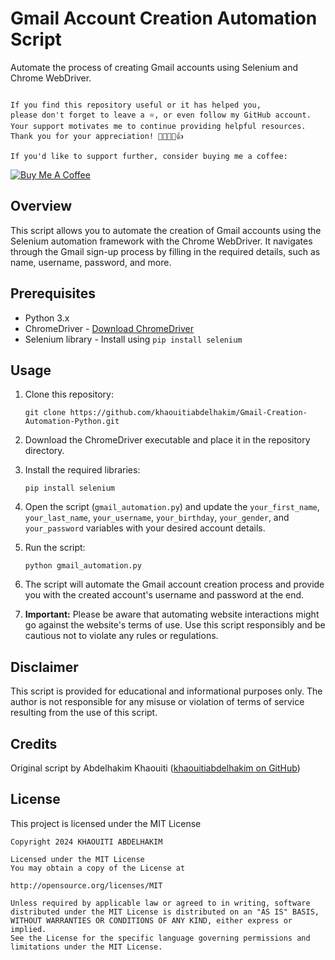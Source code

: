 # Gmail Account Creation Automation Script
Automate the process of creating Gmail accounts using Selenium and Chrome WebDriver.

```

If you find this repository useful or it has helped you,
please don't forget to leave a ⭐️, or even follow my GitHub account.
Your support motivates me to continue providing helpful resources.
Thank you for your appreciation! 🌟🚀💖😊👍

If you'd like to support further, consider buying me a coffee:
```
[![Buy Me A Coffee](https://img.shields.io/badge/Buy%20Me%20A%20Coffee--yellow.svg?style=for-the-badge&logo=buy-me-a-coffee)](https://www.buymeacoffee.com/kh.abdelhakim)

## Overview

This script allows you to automate the creation of Gmail accounts using the Selenium automation framework with the Chrome WebDriver. It navigates through the Gmail sign-up process by filling in the required details, such as name, username, password, and more.

## Prerequisites

- Python 3.x
- ChromeDriver - [Download ChromeDriver](https://sites.google.com/chromium.org/driver/)
- Selenium library - Install using `pip install selenium`

## Usage

1. Clone this repository:

   ```
   git clone https://github.com/khaouitiabdelhakim/Gmail-Creation-Automation-Python.git
   ```

2. Download the ChromeDriver executable and place it in the repository directory.

3. Install the required libraries:

   ```
   pip install selenium
   ```

4. Open the script (`gmail_automation.py`) and update the `your_first_name`, `your_last_name`, `your_username`, `your_birthday`, `your_gender`, and `your_password` variables with your desired account details.

5. Run the script:

   ```
   python gmail_automation.py
   ```

6. The script will automate the Gmail account creation process and provide you with the created account's username and password at the end.

7. **Important:** Please be aware that automating website interactions might go against the website's terms of use. Use this script responsibly and be cautious not to violate any rules or regulations.

## Disclaimer

This script is provided for educational and informational purposes only. The author is not responsible for any misuse or violation of terms of service resulting from the use of this script.

## Credits

Original script by Abdelhakim Khaouiti ([khaouitiabdelhakim on GitHub](https://github.com/khaouitiabdelhakim))


## License
This project is licensed under the MIT License 

```
Copyright 2024 KHAOUITI ABDELHAKIM

Licensed under the MIT License
You may obtain a copy of the License at

http://opensource.org/licenses/MIT

Unless required by applicable law or agreed to in writing, software
distributed under the MIT License is distributed on an "AS IS" BASIS,
WITHOUT WARRANTIES OR CONDITIONS OF ANY KIND, either express or implied.
See the License for the specific language governing permissions and
limitations under the MIT License.
```
